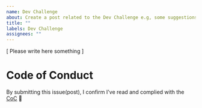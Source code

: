 ```yaml
---
name: Dev Challenge
about: Create a post related to the Dev Challenge e.g, some suggestions, ideas, works, etc.
title: ""
labels: Dev Challenge
assignees: ""
---
```


[ Please write here something ]

# Code of Conduct

By submitting this issue(post), I confirm I've read and complied with the [CoC](https://github.com/dev-protocol/community/blob/master/CODE_OF_CONDUCT.md) 🖖
